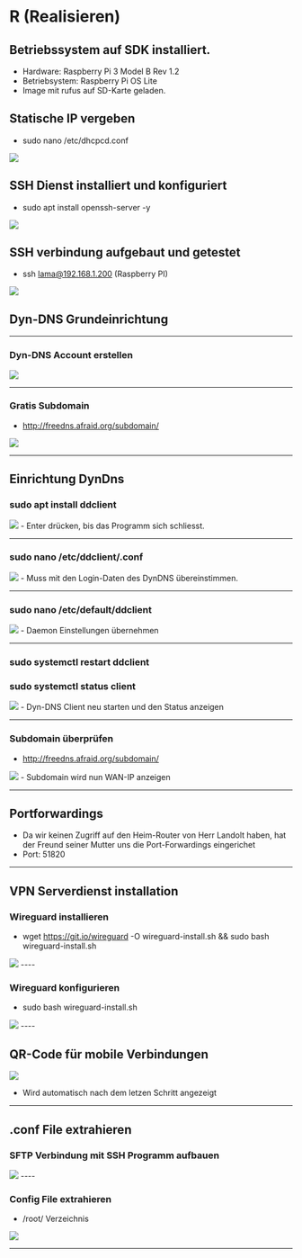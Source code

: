# R (Realisieren)


## Betriebssystem auf SDK installiert.
- Hardware: Raspberry Pi 3 Model B Rev 1.2
- Betriebsystem: Raspberry Pi OS Lite
- Image mit rufus auf SD-Karte geladen.

## Statische IP vergeben
 - sudo nano /etc/dhcpcd.conf
<img src="./Dokumente/staticip.png">


## SSH Dienst installiert und konfiguriert
 - sudo apt install openssh-server -y
<img src="./Dokumente/sshstatus.png">


## SSH verbindung aufgebaut und getestet
 - ssh lama@192.168.1.200 (Raspberry PI)
<img src="./Dokumente/sshconnection.png"> 


## Dyn-DNS Grundeinrichtung

----

### Dyn-DNS Account erstellen
<img src="./Dokumente/freedns.png">

----

### Gratis Subdomain
- http://freedns.afraid.org/subdomain/
<img src="./Dokumente/subdomain.png">

----


## Einrichtung DynDns
### sudo apt install ddclient
<img src="./Dokumente/package.png">
 - Enter drücken, bis das Programm sich schliesst.

----

### sudo nano /etc/ddclient/.conf
<img src="./Dokumente/ddclient.png">
 - Muss mit den Login-Daten des DynDNS übereinstimmen.

----

### sudo nano /etc/default/ddclient
<img src="./Dokumente/daemon.png">
 - Daemon Einstellungen übernehmen

----

### sudo systemctl restart ddclient
### sudo systemctl status client
<img src="./Dokumente/restart.png">
 - Dyn-DNS Client neu starten und den Status anzeigen

----

### Subdomain überprüfen
 - http://freedns.afraid.org/subdomain/


<img src="./Dokumente/wanip.png">
 - Subdomain wird nun WAN-IP anzeigen
  
----

## Portforwardings
 - Da wir keinen Zugriff auf den Heim-Router von Herr Landolt haben, hat der Freund seiner Mutter uns die Port-Forwardings eingerichet
 - Port: 51820
  
  ----

## VPN Serverdienst installation
### Wireguard installieren
 - wget https://git.io/wireguard -O wireguard-install.sh && sudo bash wireguard-install.sh
<img src="./Dokumente/wireguard1.png">
 ----

### Wireguard konfigurieren
 - sudo bash wireguard-install.sh
<img src="./Dokumente/wireguard2.png">
----

## QR-Code für mobile Verbindungen
<img src="./Dokumente/qrcode.jpg">

 - Wird automatisch nach dem letzen Schritt angezeigt
  

----

## .conf File extrahieren
### SFTP Verbindung mit SSH Programm aufbauen

<img src="./Dokumente/sftp.png">
----

### Config File extrahieren
 - /root/ Verzeichnis
<img src="./Dokumente/sftp2.png">

----

